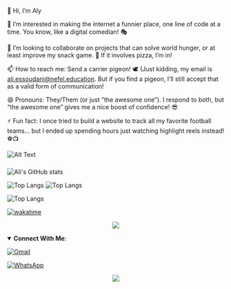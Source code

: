 👋 Hi, I’m Aly

👀 I’m interested in making the internet a funnier place, one line of code at a time. You know, like a digital comedian! 🎭

💞️ I’m looking to collaborate on projects that can solve world hunger, or at least improve my snack game. 🍕 If it involves pizza, I’m in!

📫 How to reach me: Send a carrier pigeon! 🕊️ (Just kidding, my email is ali.essoudani@nefel.education. But if you find a pigeon, I’ll still accept that as a valid form of communication!

😄 Pronouns: They/Them (or just “the awesome one”). I respond to both, but “the awesome one” gives me a nice boost of confidence! 😎

⚡ Fun fact: I once tried to build a website to track all my favorite football teams... but I ended up spending hours just watching highlight reels instead! ⚽️📺



![Alt Text](https://media.giphy.com/media/ZVik7pBtu9dNS/giphy.gif) 
###

![Ali's GitHub stats](https://github-readme-stats.vercel.app/api?username=AlyNefel&show_icons=true&theme=radical&count_private=true&token=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)

![Top Langs](https://github-readme-stats.vercel.app/api/top-langs/?username=AlyNefel&layout=compact&theme=radical&count_private=true&token=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)
![Top Langs](https://github-readme-stats.vercel.app/api/top-langs/?username=AlyNefel&layout=compact&theme=radical&count_private=true&token=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&cache_seconds=1800)


![Top Langs](https://github-readme-stats.vercel.app/api/top-langs/?username=AlyNefel&layout=compact&theme=radical)

[![wakatime](https://wakatime.com/badge/user/e88843bf-318c-4798-a800-1993791bfa0e.svg?style=for-the-badge&cache_seconds=1800)](https://wakatime.com/@e88843bf-318c-4798-a800-1993791bfa0e)





<!---

AlyNefel/AlyNefel is a ✨ special ✨ repository because its `README.md` (this file) appears on your GitHub profile.
You can click the Preview link to take a look at your changes.
--->




<p align="center">
<img src="https://visitor-count-b8lb.vercel.app/api/AlyNefel" />
</p>




<!-- TODO: Add cv download link -->

<details open>
  <summary> <b>Connect With Me</b>: </summary>

[![Gmail](https://img.shields.io/badge/Gmail-D14836?style=for-the-badge&logo=gmail&logoColor=white)](mailto:ali.essoudani@nefel.education)
<!-- TODO: Add cv download link
[![LinkedIn](https://img.shields.io/badge/Linkedin-%230077B5.svg?style=for-the-badge&logo=linkedin&logoColor=white)](https://www.linkedin.com/in/mohamedbechirmejri/) -->


[![WhatsApp](https://img.shields.io/badge/WhatsApp-25D366?style=for-the-badge&logo=whatsapp&logoColor=white)](https://wa.me/21621396849)



</details>

<p align="center">
<img src="https://github-readme-quotes-2o3w.vercel.app/api?type=horizontal&theme=github" />
</p>
